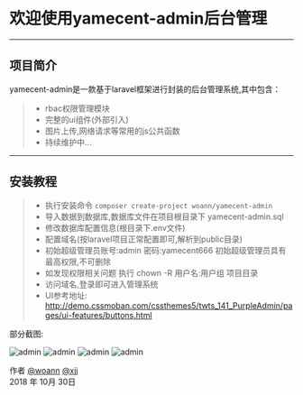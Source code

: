 # 欢迎使用yamecent-admin后台管理

------
## 项目简介
yamecent-admin是一款基于laravel框架进行封装的后台管理系统,其中包含：

> * rbac权限管理模块
> * 完整的ui组件(外部引入)
> * 图片上传,网络请求等常用的js公共函数
> * 持续维护中...


------
## 安装教程
> * 执行安装命令 `composer create-project woann/yamecent-admin`
> * 导入数据到数据库,数据库文件在项目根目录下 yamecent-admin.sql
> * 修改数据库配置信息(根目录下.env文件)
> * 配置域名(按laravel项目正常配置即可,解析到public目录)
> * 初始超级管理员账号:admin 密码:yamecent666 初始超级管理员具有最高权限,不可删除
> * 如发现权限相关问题 执行 chown -R 用户名:用户组 项目目录
> * 访问域名,登录即可进入管理系统
> * UI参考地址: http://demo.cssmoban.com/cssthemes5/twts_141_PurpleAdmin/pages/ui-features/buttons.html


[1]: https://www.woann.cn
[2]: http://xjj.woann.cn

部分截图:

![admin](https://www.woann.cn/data/uploads/20181030/58f690bb811c62f417c7d3deb8508e7d.png)
![admin](https://www.woann.cn/data/uploads/20181030/64edd12357e3d5012efd8aba1d71da69.png)
![admin](https://www.woann.cn/data/uploads/20181031/963a14bd20bcdd8fcb5a2e0cd5be2111.png)
![admin](https://www.woann.cn/data/uploads/20181031/366b35386620019dbe1052a3eee7b924.png)

作者 [@woann][1]  [@xjj][2]   
2018 年 10月 30日    
